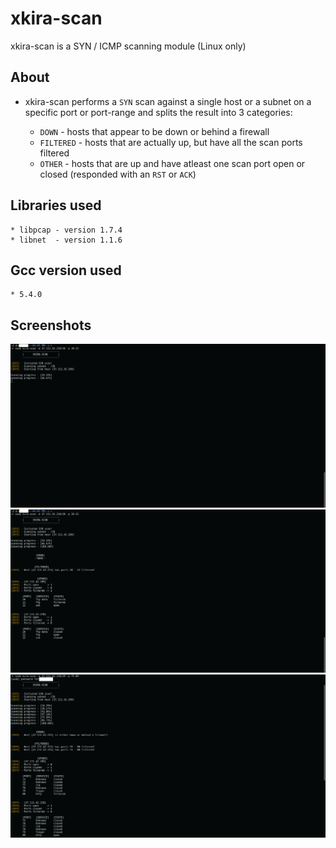 # xkira-scan
xkira-scan is a SYN / ICMP scanning module (Linux only)

## About
* xkira-scan performs a `SYN` scan against a single host or a subnet on a specific port or port-range and splits the result into 3 categories:

	* `DOWN`     - hosts that appear to be down or behind a firewall
	* `FILTERED` - hosts that are actually up, but have all the scan ports filtered
	* `OTHER`    - hosts that are up and have atleast one scan port open or closed (responded with an `RST` or `ACK`)

## Libraries used
	* libpcap - version 1.7.4
	* libnet  - version 1.1.6

## Gcc version used
	* 5.4.0

## Screenshots
![alt text](https://github.com/jissatsu/xkira-scan/blob/master/screenshots/pct1.png)
![alt text](https://github.com/jissatsu/xkira-scan/blob/master/screenshots/pct2.png)
![alt text](https://github.com/jissatsu/xkira-scan/blob/master/screenshots/pct3.png)
